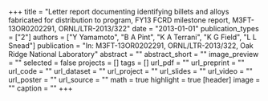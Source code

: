 +++
title = "Letter report documenting identifying billets and alloys fabricated for distribution to program, FY13 FCRD milestone report, M3FT-13OR0202291, ORNL/LTR-2013/322"
date = "2013-01-01"
publication_types = ["2"]
authors = ["Y Yamamoto", "B A Pint", "K A Terrani", "K G Field", "L L Snead"]
publication = "In: M3FT-13OR0202291, ORNL/LTR-2013/322, Oak Ridge National Laboratory"
abstract = ""
abstract_short = ""
image_preview = ""
selected = false
projects = []
tags = []
url_pdf = ""
url_preprint = ""
url_code = ""
url_dataset = ""
url_project = ""
url_slides = ""
url_video = ""
url_poster = ""
url_source = ""
math = true
highlight = true
[header]
image = ""
caption = ""
+++
